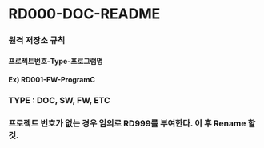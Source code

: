 # RD000-DOC-README

### 원격 저장소 규칙
#### 프로젝트번호-Type-프로그램명
#### Ex) RD001-FW-ProgramC 

### TYPE : DOC, SW, FW, ETC
### 프로젝트 번호가 없는 경우 임의로 RD999를 부여한다. 이 후 Rename 할 것.
